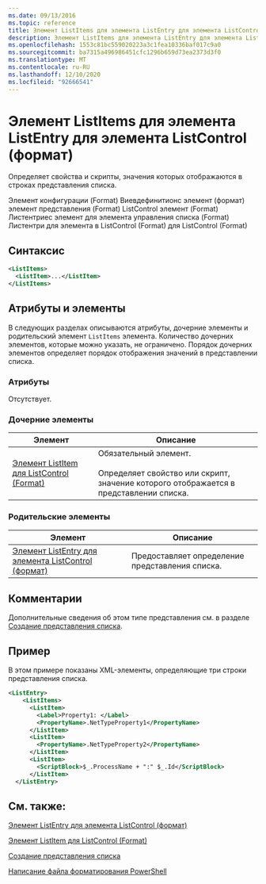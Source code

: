 ```yaml
---
ms.date: 09/13/2016
ms.topic: reference
title: Элемент ListItems для элемента ListEntry для элемента ListControl (формат)
description: Элемент ListItems для элемента ListEntry для элемента ListControl (формат)
ms.openlocfilehash: 1553c81bc559020223a3c1fea10336baf017c9a0
ms.sourcegitcommit: ba7315a496986451cfc1296b659d73ea2373d3f0
ms.translationtype: MT
ms.contentlocale: ru-RU
ms.lasthandoff: 12/10/2020
ms.locfileid: "92666541"
---
```

# <a name="listitems-element-for-listentry-for-listcontrol-format"></a>Элемент ListItems для элемента ListEntry для элемента ListControl (формат)

Определяет свойства и скрипты, значения которых отображаются в строках представления списка.

Элемент конфигурации (Format) Виевдефинитионс элемент (формат) элемент представления (Format) ListControl элемент (Format) Листентриес элемент для элемента управления списка (Format) Листентри для элемента в ListControl (Format) для ListControl (Format)

## <a name="syntax"></a>Синтаксис

```xml
<ListItems>
  <ListItem>...</ListItem>
</ListItems>
```

## <a name="attributes-and-elements"></a>Атрибуты и элементы

В следующих разделах описываются атрибуты, дочерние элементы и родительский элемент `ListItems` элемента. Количество дочерних элементов, которые можно указать, не ограничено. Порядок дочерних элементов определяет порядок отображения значений в представлении списка.

### <a name="attributes"></a>Атрибуты

Отсутствует.

### <a name="child-elements"></a>Дочерние элементы

|Элемент|Описание|
|-------------|-----------------|
|[Элемент ListItem для ListControl (Format)](./listitem-element-for-listitems-for-listcontrol-format.md)|Обязательный элемент.<br /><br /> Определяет свойство или скрипт, значение которого отображается в представлении списка.|

### <a name="parent-elements"></a>Родительские элементы

|Элемент|Описание|
|-------------|-----------------|
|[Элемент ListEntry для элемента ListControl (формат)](./listentry-element-for-listcontrol-format.md)|Предоставляет определение представления списка.|

## <a name="remarks"></a>Комментарии

Дополнительные сведения об этом типе представления см. в разделе [Создание представления списка](./creating-a-list-view.md).

## <a name="example"></a>Пример

В этом примере показаны XML-элементы, определяющие три строки представления списка.

```xml
<ListEntry>
    <ListItems>
      <ListItem>
        <Label>Property1: </Label>
        <PropertyName>.NetTypeProperty1</PropertyName>
      </ListItem>
      <ListItem>
        <PropertyName>.NetTypeProperty2</PropertyName>
      </ListItem>
      <ListItem>
        <ScriptBlock>$_.ProcessName + ":" $_.Id</ScriptBlock>
      </ListItem>
  </ListEntry>
```

## <a name="see-also"></a>См. также:

[Элемент ListEntry для элемента ListControl (формат)](./listentry-element-for-listcontrol-format.md)

[Элемент ListItem для ListControl (Format)](./listitem-element-for-listitems-for-listcontrol-format.md)

[Создание представления списка](./creating-a-list-view.md)

[Написание файла форматирования PowerShell](./writing-a-powershell-formatting-file.md)
